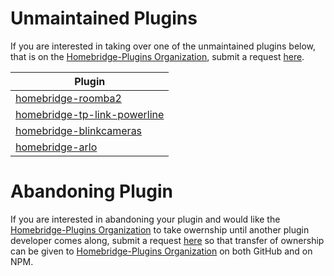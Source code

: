 # Unmaintained Plugins
If you are interested in taking over one of the unmaintained plugins below, that is on the [Homebridge-Plugins Organization](https://github.com/homebridge-plugins), submit a request [here](https://github.com/homebridge/unmaintained-plugins/issues/new?assignees=Homebridge+Collaborators&labels=pending-review&template=maintain.md&title=Request+to+Maintain+Repo).

| Plugin  |                                                                 
|---------|
| [homebridge-roomba2](https://github.com/homebridge-plugins/homebridge-roomba2) |
| [homebridge-tp-link-powerline](https://github.com/homebridge-plugins/homebridge-tp-link-powerline) |
| [homebridge-blinkcameras](https://github.com/homebridge-plugins/homebridge-blinkcameras) |
| [homebridge-arlo](https://github.com/homebridge-plugins/homebridge-arlo) |



# Abandoning Plugin
If you are interested in abandoning your plugin and would like the [Homebridge-Plugins Organization](https://github.com/homebridge-plugins) to take owernship until another plugin developer comes along, submit a request [here](https://github.com/homebridge/unmaintained-plugins/issues/new?assignees=Homebridge+Collaborators&labels=pending-review&template=abandon.md&title=Request+to+Abondon+Plugin) so that transfer of ownership can be given to [Homebridge-Plugins Organization](https://github.com/homebridge-plugins) on both GitHub and on NPM.
